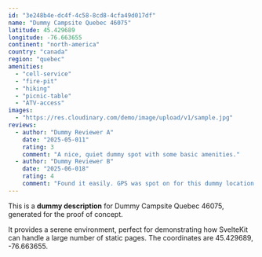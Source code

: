 ```yaml
---
id: "3e248b4e-dc4f-4c58-8cd8-4cfa49d017df"
name: "Dummy Campsite Quebec 46075"
latitude: 45.429689
longitude: -76.663655
continent: "north-america"
country: "canada"
region: "quebec"
amenities:
  - "cell-service"
  - "fire-pit"
  - "hiking"
  - "picnic-table"
  - "ATV-access"
images:
  - "https://res.cloudinary.com/demo/image/upload/v1/sample.jpg"
reviews:
  - author: "Dummy Reviewer A"
    date: "2025-05-011"
    rating: 3
    comment: "A nice, quiet dummy spot with some basic amenities."
  - author: "Dummy Reviewer B"
    date: "2025-06-018"
    rating: 4
    comment: "Found it easily. GPS was spot on for this dummy location."
---
```


This is a **dummy description** for Dummy Campsite Quebec 46075, generated for the proof of concept.

It provides a serene environment, perfect for demonstrating how SvelteKit can handle a large number of static pages. The coordinates are 45.429689, -76.663655.

